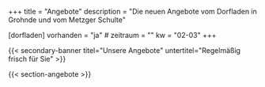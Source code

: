 +++
title       = "Angebote"
description = "Die neuen Angebote vom Dorfladen in Grohnde und vom Metzger Schulte"

[dorfladen]
    vorhanden  = "ja"
    # zeitraum   = ""
    kw         = "02-03"
+++

{{< secondary-banner titel="Unsere Angebote" untertitel="Regelmäßig frisch für Sie" >}}

{{< section-angebote >}}
